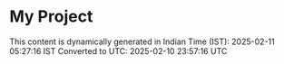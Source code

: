 # My Project

This content is dynamically generated in Indian Time (IST): 2025-02-11 05:27:16 IST
Converted to UTC: 2025-02-10 23:57:16 UTC
